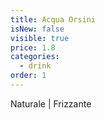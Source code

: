 ```yaml
---
title: Acqua Orsini
isNew: false
visible: true
price: 1.8
categories:
  - drink
order: 1
---
```

Naturale | Frizzante